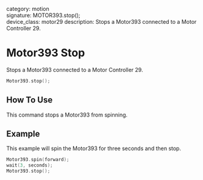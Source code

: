 category: motion  
signature: MOTOR393.stop();  
device_class: motor29
description: Stops a Motor393 connected to a Motor Controller 29.

# Motor393 Stop

Stops a Motor393 connected to a Motor Controller 29.

```cpp
Motor393.stop();
```

## How To Use

This command stops a Motor393 from spinning.

## Example

This example will spin the Motor393 for three seconds and then stop.

```cpp
Motor393.spin(forward);
wait(3, seconds);
Motor393.stop();
```

<advanced>
</advanced>
